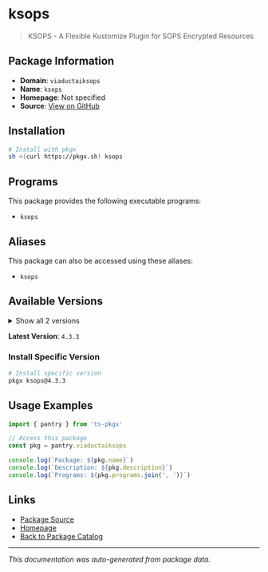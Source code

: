 # ksops

> KSOPS - A Flexible Kustomize Plugin for SOPS Encrypted Resources

## Package Information

- **Domain**: `viaductaiksops`
- **Name**: `ksops`
- **Homepage**: Not specified
- **Source**: [View on GitHub](https://github.com/pkgxdev/pantry/tree/main/projects/viaduct.ai/ksops/package.yml)

## Installation

```bash
# Install with pkgx
sh <(curl https://pkgx.sh) ksops
```

## Programs

This package provides the following executable programs:

- `ksops`

## Aliases

This package can also be accessed using these aliases:

- `ksops`

## Available Versions

<details>
<summary>Show all 2 versions</summary>

- `4.3.3`, `4.3.2`

</details>

**Latest Version**: `4.3.3`

### Install Specific Version

```bash
# Install specific version
pkgx ksops@4.3.3
```

## Usage Examples

```typescript
import { pantry } from 'ts-pkgx'

// Access this package
const pkg = pantry.viaductaiksops

console.log(`Package: ${pkg.name}`)
console.log(`Description: ${pkg.description}`)
console.log(`Programs: ${pkg.programs.join(', ')}`)
```

## Links

- [Package Source](https://github.com/pkgxdev/pantry/tree/main/projects/viaduct.ai/ksops/package.yml)
- [Homepage](#)
- [Back to Package Catalog](../package-catalog.md)

---

*This documentation was auto-generated from package data.*
